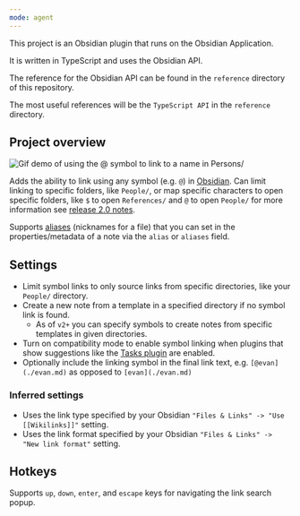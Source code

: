 ```yaml
---
mode: agent
---
```

This project is an Obsidian plugin that runs on the Obsidian Application.

It is written in TypeScript and uses the Obsidian API.

The reference for the Obsidian API can be found in the `reference` directory of this repository.

The most useful references will be the `TypeScript API` in the `reference` directory.

## Project overview

![Gif demo of using the @ symbol to link to a name in Persons/](./docs/at-linking-example-1.4.4.gif)

Adds the ability to link using any symbol (e.g. `@`) in [Obsidian](https://obsidian.md/). Can limit linking to specific folders, like `People/`, or map specific characters to open specific folders, like `$` to open `References/` and `@` to open `People/` for more information see [release 2.0 notes](https://github.com/Ebonsignori/obsidian-at-symbol-linking/releases/tag/2.0.0).

Supports [aliases](https://help.obsidian.md/Linking+notes+and+files/Aliases) (nicknames for a file) that you can set in the properties/metadata of a note via the `alias` or `aliases` field.

## Settings

-   Limit symbol links to only source links from specific directories, like your `People/` directory.
-   Create a new note from a template in a specified directory if no symbol link is found.
    -   As of `v2+` you can specify symbols to create notes from specific templates in given directories.
-   Turn on compatibility mode to enable symbol linking when plugins that show suggestions like the [Tasks plugin](https://github.com/obsidian-tasks-group/obsidian-tasks) are enabled.
-   Optionally include the linking symbol in the final link text, e.g. `[@evan](./evan.md)` as opposed to `[evan](./evan.md)`

### Inferred settings

-   Uses the link type specified by your Obsidian `"Files & Links" -> "Use [[Wikilinks]]"` setting.
-   Uses the link format specified by your Obsidian `"Files & Links" -> "New link format"` setting.

## Hotkeys

Supports `up`, `down`, `enter`, and `escape` keys for navigating the link search popup.